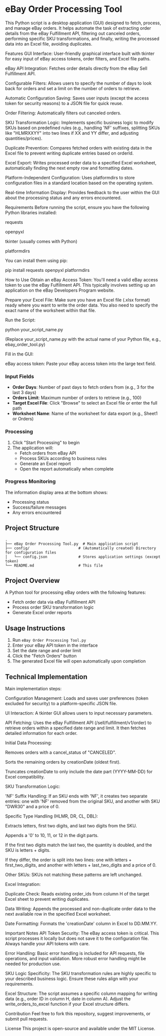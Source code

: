 # eBay Order Processing Tool
This Python script is a desktop application (GUI) designed to fetch, process, and manage eBay orders. It helps automate the task of extracting order details from the eBay Fulfillment API, filtering out canceled orders, performing specific SKU transformations, and finally, writing the processed data into an Excel file, avoiding duplicates.

Features
GUI Interface: User-friendly graphical interface built with tkinter for easy input of eBay access tokens, order filters, and Excel file paths.

eBay API Integration: Fetches order details directly from the eBay Sell Fulfillment API.

Configurable Filters: Allows users to specify the number of days to look back for orders and set a limit on the number of orders to retrieve.

Automatic Configuration Saving: Saves user inputs (except the access token for security reasons) to a JSON file for quick reuse.

Order Filtering: Automatically filters out canceled orders.

SKU Transformation Logic: Implements specific business logic to modify SKUs based on predefined rules (e.g., handling 'NF' suffixes, splitting SKUs like "HLMRXXYY" into two lines if XX and YY differ, and adjusting quantities/prices).

Duplicate Prevention: Compares fetched orders with existing data in the Excel file to prevent writing duplicate entries based on orderId.

Excel Export: Writes processed order data to a specified Excel worksheet, automatically finding the next empty row and formatting dates.

Platform-Independent Configuration: Uses platformdirs to store configuration files in a standard location based on the operating system.

Real-time Information Display: Provides feedback to the user within the GUI about the processing status and any errors encountered.

Requirements
Before running the script, ensure you have the following Python libraries installed:

requests

openpyxl

tkinter (usually comes with Python)

platformdirs

You can install them using pip:

pip install requests openpyxl platformdirs

How to Use
Obtain an eBay Access Token: You'll need a valid eBay access token to use the eBay Fulfillment API. This typically involves setting up an application on the eBay Developers Program website.

Prepare your Excel File: Make sure you have an Excel file (.xlsx format) ready where you want to write the order data. You also need to specify the exact name of the worksheet within that file.

Run the Script:

python your_script_name.py

(Replace your_script_name.py with the actual name of your Python file, e.g., ebay_order_tool.py)

Fill in the GUI:

eBay access token: Paste your eBay access token into the large text field.

### Input Fields
- **Order Days**: Number of past days to fetch orders from (e.g., 3 for the last 3 days)
- **Orders Limit**: Maximum number of orders to retrieve (e.g., 100)
- **Target Excel File**: Click "Browse" to select an Excel file or enter the full path
- **Worksheet Name**: Name of the worksheet for data export (e.g., Sheet1 or Orders)

### Processing
1. Click "Start Processing" to begin
2. The application will:
   - Fetch orders from eBay API
   - Process SKUs according to business rules
   - Generate an Excel report
   - Open the report automatically when complete

### Progress Monitoring
The information display area at the bottom shows:
- Processing status
- Success/failure messages
- Any errors encountered

## Project Structure
```
.
├── eBay Order Processing Tool.py  # Main application script
├── config/                      # (Automatically created) Directory for configuration files
│   └── config.json              # Stores application settings (except token)
└── README.md                    # This file
```

## Project Overview
A Python tool for processing eBay orders with the following features:
- Fetch order data via eBay Fulfillment API
- Process order SKU transformation logic
- Generate Excel order reports

## Usage Instructions
1. Run `eBay Order Processing Tool.py`
2. Enter your eBay API token in the interface
3. Set the date range and order limit
4. Click the "Fetch Orders" button
5. The generated Excel file will open automatically upon completion

## Technical Implementation
Main implementation steps:

Configuration Management: Loads and saves user preferences (token excluded for security) to a platform-specific JSON file.

UI Interaction: A tkinter GUI allows users to input necessary parameters.

API Fetching: Uses the eBay Fulfillment API (/sell/fulfillment/v1/order) to retrieve orders within a specified date range and limit. It then fetches detailed information for each order.

Initial Data Processing:

Removes orders with a cancel_status of "CANCELED".

Sorts the remaining orders by creationDate (oldest first).

Truncates creationDate to only include the date part (YYYY-MM-DD) for Excel compatibility.

SKU Transformation Logic:

'NF' Suffix Handling: If an SKU ends with 'NF', it creates two separate entries: one with 'NF' removed from the original SKU, and another with SKU "DWR30" and a price of 0.

Specific Type Handling (HLMR, DR, CL, DBL):

Extracts letters, first two digits, and last two digits from the SKU.

Appends a '0' to 10, 11, or 12 in the digit parts.

If the first two digits match the last two, the quantity is doubled, and the SKU is letters + digits.

If they differ, the order is split into two lines: one with letters + first_two_digits, and another with letters + last_two_digits and a price of 0.

Other SKUs: SKUs not matching these patterns are left unchanged.

Excel Integration:

Duplicate Check: Reads existing order_ids from column H of the target Excel sheet to prevent writing duplicates.

Data Writing: Appends the processed and non-duplicate order data to the next available row in the specified Excel worksheet.

Date Formatting: Formats the 'creationDate' column in Excel to DD.MM.YY.

Important Notes
API Token Security: The eBay access token is critical. This script processes it locally but does not save it to the configuration file. Always handle your API tokens with care.

Error Handling: Basic error handling is included for API requests, file operations, and input validation. More robust error handling might be needed for production use.

SKU Logic Specificity: The SKU transformation rules are highly specific to your described business logic. Ensure these rules align with your requirements.

Excel Structure: The script assumes a specific column mapping for writing data (e.g., order ID in column H, date in column A). Adjust the write_orders_to_excel function if your Excel structure differs.

Contribution
Feel free to fork this repository, suggest improvements, or submit pull requests.

License
This project is open-source and available under the MIT License.
